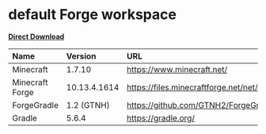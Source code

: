 # default Forge workspace

[**Direct Download**](https://github.com/glowredman/default-Forge-workspace/releases/download/v10.13.4.1614-FG1.2GTNH-G5.6.4/forge-10.13.5.1614--FG1.2GTNH-G5.6.4.zip)

|Name|Version|URL|
|:---|:---|:---|
|Minecraft|1.7.10|https://www.minecraft.net/|
|Minecraft Forge|10.13.4.1614|https://files.minecraftforge.net/net/minecraftforge/forge/index_1.7.10.html|
|ForgeGradle|1.2 (GTNH)|https://github.com/GTNH2/ForgeGradle/tree/FG_1.2|
|Gradle|5.6.4|https://gradle.org/|
